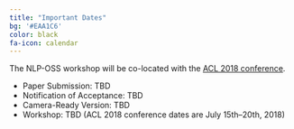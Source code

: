 ```yaml
---
title: "Important Dates"
bg: '#EAA1C6'
color: black
fa-icon: calendar
---
```


The NLP-OSS workshop will be co-located with the [ACL 2018 conference](http://acl2018.org/).

- Paper Submission: TBD
- Notification of Acceptance: TBD
- Camera-Ready Version: TBD
- Workshop: TBD (ACL 2018 conference dates are July 15th–20th, 2018)


